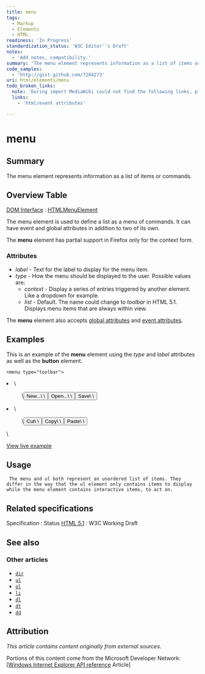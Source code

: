 ```yaml
---
title: menu
tags:
  - Markup
  - Elements
  - HTML
readiness: 'In Progress'
standardization_status: 'W3C Editor''s Draft'
notes:
  - 'Add notes, compatibility.'
summary: 'The menu element represents information as a list of items or commands.'
code_samples:
  - 'http://gist.github.com/7284273'
uri: html/elements/menu
todo_broken_links:
  note: 'During import MediaWiki could not find the following links, please fix and adjust this list.'
  links:
    - 'html/event attributes'

---
```

# menu

## Summary

The menu element represents information as a list of items or commands.

## Overview Table

[DOM Interface](/dom/interface)
:   [HTMLMenuElement](/dom/HTMLMenuElement)

The menu element is used to define a list as a menu of commands. It can have event and global attributes in addition to two of its own.

The **menu** element has partial support in Firefox only for the context form.

### Attributes

-   *label* - Text for the label to display for the menu item.
-   *type* - How the menu should be displayed to the user. Possible values are:
    -   *context* - Display a series of entries triggered by another element. Like a dropdown for example.
    -   *list* - Default. The name could change to *toolbar* in HTML 5.1. Displays menu items that are always within view.

The **menu** element also accepts [global attributes](/html/global_attributes) and [event attributes](/w/index.php?title=html/event_attributes&action=edit&redlink=1).

## Examples

This is an example of the **menu** element using the *type* and *label* attributes as well as the **button** element.

``` {.html}
<menu type="toolbar">
```

<li>
\<menu label="File"\> \<button type="button" onclick="file\_new()"\>New...\</button\> \<button type="button" onclick="file\_open()"\>Open...\</button\> \<button type="button" onclick="file\_save()"\>Save\</button\> \</menu\>
</li>
<li>
\<menu label="Edit"\> \<button type="button" onclick="edit\_cut()"\>Cut\</button\> \<button type="button" onclick="edit\_copy()"\>Copy\</button\> \<button type="button" onclick="edit\_paste()"\>Paste\</button\> \</menu\>
</li>
\</menu\>

[View live example](http://code.webplatform.org/gist/7284273)

## Usage

     The menu and ul both represent an unordered list of items. They differ in the way that the ul element only contains items to display while the menu element contains interactive items, to act on.

## Related specifications

Specification
:   Status
[HTML 5.1](http://www.w3.org/TR/html51/interactive-elements.html#the-menu-element)
:   W3C Working Draft

## See also

### Other articles

-   [`dir`](/html/elements/dir)
-   [`ul`](/html/elements/ul)
-   [`ol`](/html/elements/ol)
-   [`li`](/html/elements/li)
-   [`dl`](/html/elements/dl)
-   [`dt`](/html/elements/dt)
-   [`dd`](/html/elements/dd)

## Attribution

*This article contains content originally from external sources.*

Portions of this content come from the Microsoft Developer Network: [[Windows Internet Explorer API reference](http://msdn.microsoft.com/en-us/library/ie/hh828809%28v=vs.85%29.aspx) Article]

